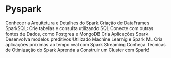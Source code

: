 # Pyspark  
Conhecer a Arquitetura e Detalhes do Spark
Criação de DataFrames
SparkSQL: Crie tabelas e consulta utilizando SQL
Conecte com outras fontes de Dados, como Postgres e MongoDB
Cria Aplicações Spark
Desenvolva modelos preditivos Utilizado Machine Learnig e Spark ML
Cria aplicações próximas ao tempo real com Spark Streaming
Conheça Técnicas de Otimização do Spark
Aprenda a Construir um Cluster com Spark!
